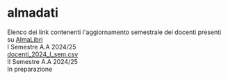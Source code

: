 # almadati

Elenco dei link contenenti l'aggiornamento semestrale dei docenti presenti su [AlmaLibri](https://almalibri.it)   
I Semestre A.A 2024/25  
[docenti_2024_I_sem.csv](https://almalibri-backup.fra1.digitaloceanspaces.com/public/docenti/docenti_2024_I_sem.csv)   
II Semestre A.A 2024/25  
In preparazione
